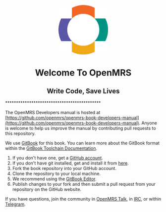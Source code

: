 <center><img src="/assets/OpenMRS-cross.png"></center>
<center><h1> Welcome To OpenMRS </h1></center>
<center><h2> Write Code, Save Lives </h2></center>
********************************************

The OpenMRS Developers manual is hosted at [https://github.com/openmrs/openmrs-book-developers-manual](https://github.com/openmrs/openmrs-book-developers-manual). Anyone is welcome to help us improve the manual by contributing pull requests to this repository.

We use [GitBook](https://gitbook.com) for this book. You can learn more about the GitBook format within the [GitBook Toolchain Documentation](https://toolchain.gitbook.com).

1. If you don't have one, get a [GitHub account](https://github.com/join).
2. If you don't have git installed, get and install it from [here](https://git-scm.com).
3. Fork the book repository into your GitHub account.
4. Clone the repository to your local machine.
5. We recommend using the [GitBook Editor](https://www.gitbook.com/editor).
6. Publish changes to your fork and then submit a pull request from your repository on the GitHub website.

If you have questions, join the community in [OpenMRS Talk](https://talk.openmrs.org/), in [IRC](http://om.rs/irc), or within [Telegram](http://om.rs/tg).


